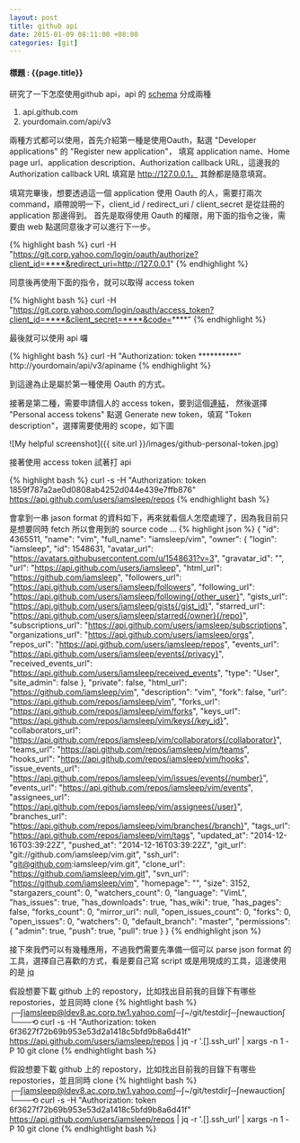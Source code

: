 ```yaml
---
layout: post
title: github api
date: 2015-01-09 08:11:00 +08:00
categories: [git]
---
```

#### 標題 : {{page.title}} ####

研究了一下怎麼使用github api，api 的 [schema](https://developer.github.com/v3/#schema) 分成兩種

1. api.github.com
2. yourdomain.com/api/v3

兩種方式都可以使用，首先介紹第一種是使用Oauth，點選 "Developer applications" 的 "Register new application"， 
填寫 application name、Home page url、application description、Authorization callback URL，這邊我的 Authorization callback URL 填寫是 http://127.0.0.1， 
其餘都是隨意填寫。

填寫完畢後，想要透過這一個 application 使用 Oauth 的人，需要打兩次 command，順帶說明一下，client_id / redirect_uri / client_secret 是從註冊的 application 那邊得到。 
首先是取得使用 Oauth 的權限，用下面的指令之後，需要由 web 點選同意後才可以進行下一步。

{% highlight bash %}
curl -H "https://git.corp.yahoo.com/login/oauth/authorize?client_id=****&redirect_uri=http://127.0.0.1"
{% endhighlight %}

同意後再使用下面的指令，就可以取得 access token 

{% highlight bash %}
curl -H "https://git.corp.yahoo.com/login/oauth/access_token?client_id=****&client_secret=****&code=****"
{% endhighlight %}

最後就可以使用 api 囉 

{% highlight bash %}
curl -H "Authorization: token **********" http://yourdomain/api/v3/apiname
{% endhighlight %}

到這邊為止是屬於第一種使用 Oauth 的方式。 

接著是第二種，需要申請個人的 access token，要到這個[連結](https://github.com/settings/applications)，
然後選擇 "Personal access tokens" 點選 Generate new token，填寫 "Token description"，選擇需要使用的 scope，如下圖 

![My helpful screenshot]({{ site.url }}/images/github-personal-token.jpg)


接著使用 access token 試著打 api

{% highlight bash %}
curl -s -H "Authorization: token 1859f787a2ae0d0808ab4252d044e439e7ffb876" https://api.github.com/users/iamsleep/repos
{% endhighlight bash %}

會拿到一串 jason format 的資料如下，再來就看個人怎麼處理了，因為我目前只是想要同時 fetch 所以會用到的 source code ...
{% highlight json %}
  {
    "id": 4365511,
    "name": "vim",
    "full_name": "iamsleep/vim",
    "owner": {
      "login": "iamsleep",
      "id": 1548631,
      "avatar_url": "https://avatars.githubusercontent.com/u/1548631?v=3",
      "gravatar_id": "",
      "url": "https://api.github.com/users/iamsleep",
      "html_url": "https://github.com/iamsleep",
      "followers_url": "https://api.github.com/users/iamsleep/followers",
      "following_url": "https://api.github.com/users/iamsleep/following{/other_user}",
      "gists_url": "https://api.github.com/users/iamsleep/gists{/gist_id}",
      "starred_url": "https://api.github.com/users/iamsleep/starred{/owner}{/repo}",
      "subscriptions_url": "https://api.github.com/users/iamsleep/subscriptions",
      "organizations_url": "https://api.github.com/users/iamsleep/orgs",
      "repos_url": "https://api.github.com/users/iamsleep/repos",
      "events_url": "https://api.github.com/users/iamsleep/events{/privacy}",
      "received_events_url": "https://api.github.com/users/iamsleep/received_events",
      "type": "User",
      "site_admin": false
    },
    "private": false,
    "html_url": "https://github.com/iamsleep/vim",
    "description": "vim",
    "fork": false,
    "url": "https://api.github.com/repos/iamsleep/vim",
    "forks_url": "https://api.github.com/repos/iamsleep/vim/forks",
    "keys_url": "https://api.github.com/repos/iamsleep/vim/keys{/key_id}",
    "collaborators_url": "https://api.github.com/repos/iamsleep/vim/collaborators{/collaborator}",
    "teams_url": "https://api.github.com/repos/iamsleep/vim/teams",
    "hooks_url": "https://api.github.com/repos/iamsleep/vim/hooks",
    "issue_events_url": "https://api.github.com/repos/iamsleep/vim/issues/events{/number}",
    "events_url": "https://api.github.com/repos/iamsleep/vim/events",
    "assignees_url": "https://api.github.com/repos/iamsleep/vim/assignees{/user}",
    "branches_url": "https://api.github.com/repos/iamsleep/vim/branches{/branch}",
    "tags_url": "https://api.github.com/repos/iamsleep/vim/tags",
    "updated_at": "2014-12-16T03:39:22Z",
    "pushed_at": "2014-12-16T03:39:22Z",
    "git_url": "git://github.com/iamsleep/vim.git",
    "ssh_url": "git@github.com:iamsleep/vim.git",
    "clone_url": "https://github.com/iamsleep/vim.git",
    "svn_url": "https://github.com/iamsleep/vim",
    "homepage": "",
    "size": 3152,
    "stargazers_count": 0,
    "watchers_count": 0,
    "language": "VimL",
    "has_issues": true,
    "has_downloads": true,
    "has_wiki": true,
    "has_pages": false,
    "forks_count": 0,
    "mirror_url": null,
    "open_issues_count": 0,
    "forks": 0,
    "open_issues": 0,
    "watchers": 0,
    "default_branch": "master",
    "permissions": {
      "admin": true,
      "push": true,
      "pull": true
    }
  }
{% endhighlight json %}


接下來我們可以有幾種應用，不過我們需要先準備一個可以 parse json format 的工具，選擇自己喜歡的方式，看是要自己寫 script 或是用現成的工具，這邊使用的是 [jq](http://stedolan.github.io/jq/) 

假設想要下載 github 上的 repostory，比如找出目前我的目錄下有哪些 repostories，並且同時 clone
{% hightlight bash %}
┌─∫iamsleep@ldev8.ac.corp.tw1.yahoo.com∫─∫~/git/testdir∫─∫newauction∫
└───⟲  curl -s -H "Authorization: token 6f3627f72b69b953e53d2a1418c5bfd9b8a6d41f"  https://api.github.com/users/iamsleep/repos  | jq -r '.[].ssh_url' | xargs -n 1 -P 10 git clone
{% endhightlight bash %}


假設想要下載 github 上的 repostory，比如找出目前我的目錄下有哪些 repostories，並且同時 clone
{% hightlight bash %}
┌─∫iamsleep@ldev8.ac.corp.tw1.yahoo.com∫─∫~/git/testdir∫─∫newauction∫
└───⟲  curl -s -H "Authorization: token 6f3627f72b69b953e53d2a1418c5bfd9b8a6d41f"  https://api.github.com/users/iamsleep/repos  | jq -r '.[].ssh_url' | xargs -n 1 -P 10 git clone
{% endhightlight bash %}

